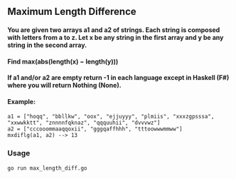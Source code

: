 ## Maximum Length Difference

#### You are given two arrays a1 and a2 of strings. Each string is composed with letters from a to z. Let x be any string in the first array and y be any string in the second array.

#### Find max(abs(length(x) − length(y)))

#### If a1 and/or a2 are empty return -1 in each language except in Haskell (F#) where you will return Nothing (None).

#### Example:

	a1 = ["hoqq", "bbllkw", "oox", "ejjuyyy", "plmiis", "xxxzgpsssa", "xxwwkktt", "znnnnfqknaz", "qqquuhii", "dvvvwz"]
	a2 = ["cccooommaaqqoxii", "gggqaffhhh", "tttoowwwmmww"]
	mxdiflg(a1, a2) --> 13

### Usage

	go run max_length_diff.go
